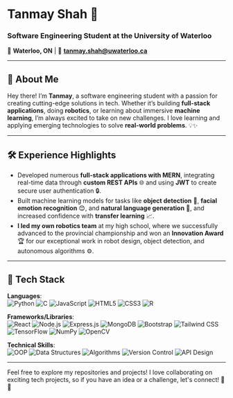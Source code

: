 # **Tanmay Shah** 🚀

### Software Engineering Student at the University of Waterloo
📍 **Waterloo, ON** | 📧 **tanmay.shah@uwaterloo.ca**  

 

---

## 👋 **About Me**

Hey there! I’m **Tanmay**, a software engineering student with a passion for creating cutting-edge solutions in tech. Whether it’s building **full-stack applications**, doing **robotics**, or learning about immersive **machine learning**, I’m always excited to take on new challenges. I love learning and applying emerging technologies to solve **real-world problems**. 💡✨

---

## 🛠️ **Experience Highlights**
- Developed numerous **full-stack applications with MERN**, integrating real-time data through **custom REST APIs** 🌐 and using **JWT** to create secure user authentication 🔒.
- Built machine learning models for tasks like **object detection** 🤖, **facial emotion recognition** 😊, and **natural language generation** 📝, and increased confidence with **transfer learning** 📈.
- **I led my own robotics team** at my high school, where we successfully advanced to the provincial championship and won an **Innovation Award** 🏆 for our exceptional work in robot design, object detection, and autonomous algorithms ⚙️.



---

## 🔧 **Tech Stack**

**Languages**:  
![Python](https://img.shields.io/badge/Python-000000?style=for-the-badge&logo=python&logoColor=ffdd54)
![C](https://img.shields.io/badge/C-000000?style=for-the-badge&logo=c&logoColor=white)
![JavaScript](https://img.shields.io/badge/JavaScript-000000?style=for-the-badge&logo=javascript&logoColor=black)
![HTML5](https://img.shields.io/badge/HTML5-000000?style=for-the-badge&logo=html5&logoColor=white)
![CSS3](https://img.shields.io/badge/CSS3-000000?style=for-the-badge&logo=css3&logoColor=white)
![R](https://img.shields.io/badge/R-000000?style=for-the-badge&logo=r&logoColor=white)

**Frameworks/Libraries**:  
![React](https://img.shields.io/badge/React-000000?style=for-the-badge&logo=react&logoColor=61DAFB)
![Node.js](https://img.shields.io/badge/Node.js-000000?style=for-the-badge&logo=node-dot-js&logoColor=white)
![Express.js](https://img.shields.io/badge/Express.js-000000?style=for-the-badge)
![MongoDB](https://img.shields.io/badge/MongoDB-000000?style=for-the-badge&logo=mongodb&logoColor=white)
![Bootstrap](https://img.shields.io/badge/Bootstrap-000000?style=for-the-badge&logo=bootstrap&logoColor=white)
![Tailwind CSS](https://img.shields.io/badge/TailwindCSS-000000?style=for-the-badge&logo=tailwind-css&logoColor=white)
![TensorFlow](https://img.shields.io/badge/TensorFlow-000000?style=for-the-badge&logo=tensorflow&logoColor=white)
![NumPy](https://img.shields.io/badge/NumPy-000000?style=for-the-badge&logo=numpy&logoColor=white)
![OpenCV](https://img.shields.io/badge/OpenCV-000000?style=for-the-badge&logo=opencv&logoColor=white)

**Technical Skills**:  
![OOP](https://img.shields.io/badge/Object--Oriented%20Programming-000000?style=for-the-badge&logo=oop&logoColor=white)
![Data Structures](https://img.shields.io/badge/Data%20Structures-000000?style=for-the-badge&logo=data-structures&logoColor=white)
![Algorithms](https://img.shields.io/badge/Algorithms-000000?style=for-the-badge&logo=algorithms&logoColor=white)
![Version Control](https://img.shields.io/badge/Git-000000?style=for-the-badge&logo=git&logoColor=white)
![API Design](https://img.shields.io/badge/API%20Design-000000?style=for-the-badge&logo=api&logoColor=white)

---

Feel free to explore my repositories and projects! I love collaborating on exciting tech projects, so if you have an idea or a challenge, let's connect! 🎉🚀
